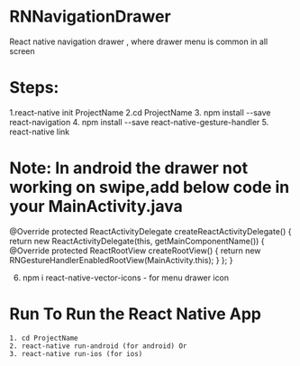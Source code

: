 # RNNavigationDrawer
React native navigation drawer , where drawer menu is common in all screen

# Steps:

1.react-native init ProjectName
2.cd ProjectName
3. npm install --save react-navigation
4. npm install --save react-native-gesture-handler
5. react-native link

# Note: In android the drawer not working on swipe,add below code in your MainActivity.java
        
  @Override
  protected ReactActivityDelegate createReactActivityDelegate() {
    return new ReactActivityDelegate(this, getMainComponentName()) {
     @Override
     protected ReactRootView createRootView() {
     return new RNGestureHandlerEnabledRootView(MainActivity.this);
      }
    };
  }
  
  6. npm i react-native-vector-icons - for menu drawer icon
  
  # Run To Run the React Native App
    1. cd ProjectName
    2. react-native run-android (for android) Or
    3. react-native run-ios (for ios)
